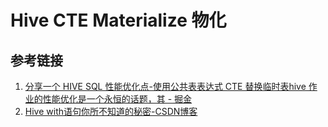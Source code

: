 # Hive CTE Materialize 物化

## 参考链接

1. [分享一个 HIVE SQL 性能优化点-使用公共表表达式 CTE 替换临时表hive 作业的性能优化是一个永恒的话题，其 - 掘金](https://juejin.cn/post/7195024141014499365)
2. [Hive with语句你所不知道的秘密-CSDN博客](https://blog.csdn.net/godlovedaniel/article/details/115480115)
